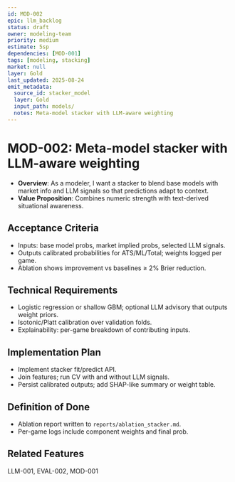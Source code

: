 ```yaml
---
id: MOD-002
epic: llm_backlog
status: draft
owner: modeling-team
priority: medium
estimate: 5sp
dependencies: [MOD-001]
tags: [modeling, stacking]
market: null
layer: Gold
last_updated: 2025-08-24
emit_metadata:
  source_id: stacker_model
  layer: Gold
  input_path: models/
  notes: Meta-model stacker with LLM-aware weighting
---
```


# MOD-002: Meta-model stacker with LLM-aware weighting

- **Overview**: As a modeler, I want a stacker to blend base models with market info and LLM signals so that predictions adapt to context.
- **Value Proposition**: Combines numeric strength with text-derived situational awareness.

## Acceptance Criteria
- Inputs: base model probs, market implied probs, selected LLM signals.
- Outputs calibrated probabilities for ATS/ML/Total; weights logged per game.
- Ablation shows improvement vs baselines ≥ 2% Brier reduction.

## Technical Requirements
- Logistic regression or shallow GBM; optional LLM advisory that outputs weight priors.
- Isotonic/Platt calibration over validation folds.
- Explainability: per-game breakdown of contributing inputs.

## Implementation Plan
- Implement stacker fit/predict API.
- Join features; run CV with and without LLM signals.
- Persist calibrated outputs; add SHAP-like summary or weight table.

## Definition of Done
- Ablation report written to `reports/ablation_stacker.md`.
- Per-game logs include component weights and final prob.

## Related Features
LLM-001, EVAL-002, MOD-001

